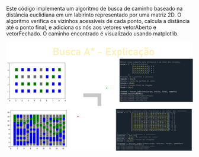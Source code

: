 Este código implementa um algoritmo de busca de caminho baseado na distância euclidiana em um labirinto representado por uma matriz 2D. O algoritmo verifica os vizinhos acessíveis de cada ponto, calcula a distância até o ponto final, e adiciona os nós aos vetores vetorAberto e vetorFechado. O caminho encontrado é visualizado usando matplotlib.


![alt text](image.png)